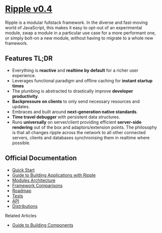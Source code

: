 # [Ripple v0.4](https://github.com/pemrouz/ripple)

Ripple is a modular fullstack framework. In the diverse and fast-moving world of JavaScript, this makes it easy to opt-out of an experimental module, swap a module in a particular use case for a more performant one, or simply bolt-on a new module, without having to migrate to a whole new framework.

## Features TL;DR

* Everything is **reactive** and **realtime by default** for a richer user experience. 
* Leverages functional paradigm and offline caching for **instant startup times**
* The plumbing is abstracted to drastically improve **developer productivity**. 
* **Backpressure on clients** to only send necessary resources and updates.
* Embraces and built around **next-generation native standards**.
* **Time travel debugger** with persistent data structures.
* Runs **universally** on server/client providing efficient **server-side rendering** out of the box and adaptors/extension points. The philosophy is that all changes ripple across the network to all other connected servers, clients and databases synchronising them in realtime where possible.
 
## Official Documentation

* [Quick Start](https://github.com/rijs/docs/blob/master/quick-start.md)
* [Guide to Building Applications with Ripple](https://github.com/rijs/docs/blob/master/primer.md)
* [Modules Architecture](https://github.com/rijs/docs/blob/master/architecture.md)
* [Framework Comparisons](https://github.com/rijs/docs/blob/master/comparisons.md)
* [Roadmap](https://github.com/rijs/docs/blob/master/roadmap.md)
* [Tests](https://github.com/rijs/docs/blob/master/tests.md)
* [API](https://github.com/rijs/docs/blob/master/api.md)
* [Distributions](https://github.com/rijs/docs/blob/master/distributions.md)

Related Articles

* [Guide to Building Components](https://github.com/rijs/docs/blob/master/components.md)